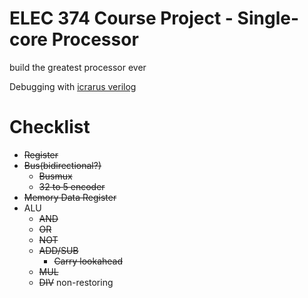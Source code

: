 # ELEC 374 Course Project - Single-core Processor

build the greatest processor ever

Debugging with [icrarus verilog](http://iverilog.icarus.com/)



# Checklist
- ~~Register~~
- ~~Bus(bidirectional?)~~
  - ~~Busmux~~
  - ~~32 to 5 encoder~~
- ~~Memory Data Register~~
- ALU
  - ~~AND~~
  - ~~OR~~
  - ~~NOT~~
  - ~~ADD/SUB~~
     - ~~Carry lookahead~~
  - ~~MUL~~
  - ~~DIV~~ non-restoring
  
